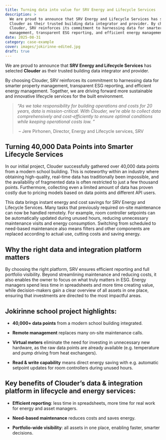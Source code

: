 ```yaml
---
title: Turning data into value for SRV Energy and Lifecycle Services
description: >
  We are proud to announce that SRV Energy and Lifecycle Services has selected
  Clouder as their trusted building data integrator and provider. By choosing
  Clouder, SRV reinforces its commitment to harnessing data for smarter property
  management, transparent ESG reporting, and efficient energy management.
date: 2025-08-31
category: case-example
cover: images/jokirinne-edited.jpg
draft: true
---
```

We are proud to announce that **SRV Energy and Lifecycle Services** has selected **Clouder** as their trusted building data integrator and provider.

By choosing Clouder, SRV reinforces its commitment to harnessing data for smarter property management, transparent ESG reporting, and efficient energy management. Together, we are driving forward more sustainable and innovative lifecycle services for the built environment.

> _“As we take responsibility for building operations and costs for 20 years, data is mission-critical. With Clouder, we’re able to collect data comprehensively and cost-efficiently to ensure optimal conditions while keeping operational costs low. ”_
> 
>  – Jere Pirhonen, Director, Energy and Lifecycle services, SRV

## Turning 40,000 Data Points into Smarter Lifecycle Services

In our initial project, Clouder successfully gathered over 40,000 data points from a modern school building. This is noteworthy within an industry where obtaining high-quality, real-time data has traditionally been impossible, and the availability of fragmented data is often restricted to just a few thousand points. Furthermore, collecting even a limited amount of data has proven costly due to pricing models based on data points and different API users.

This data brings instant energy and cost savings for SRV Energy and Lifecycle Services. Many tasks that previously required on-site maintenance can now be handled remotely. For example, room controller setpoints can be automatically updated during unused hours, reducing unnecessary maintenance visits and energy consumption. Switching from scheduled to need-based maintenance also means filters and other components are replaced according to actual use, cutting costs and saving energy.

## Why the right data and integration platform matters

By choosing the right platform, SRV ensures efficient reporting and full portfolio visibility. Beyond streamlining maintenance and reducing costs, it also enables the owner to focus on what truly matters in ESG. Energy managers spend less time in spreadsheets and more time creating value, while decision-makers gain a clear overview of all assets in one place, ensuring that investments are directed to the most impactful areas.

## Jokirinne school project highlights:

*   **40,000+ data points** from a modern school building integrated.
    
*   **Remote management** replaces many on-site maintenance calls.
    
*   **Virtual meters** eliminate the need for investing in unnecessary new hardware, as the raw data points are already available (e.g. temperature and pump driving from heat exchangers).
    
*   **Read & write capability** means direct energy saving with e.g. automatic setpoint updates for room controllers during unused hours.
    

## Key benefits of Clouder’s data & integration platform in lifecycle and energy services:

*   **Efficient reporting**: less time in spreadsheets, more time for real work for energy and asset managers.
    
*   **Need-based maintenance** reduces costs and saves energy.
    
*   **Portfolio-wide visibility**: all assets in one place, enabling faster, smarter decisions.